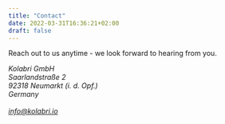 ```yaml
---
title: "Contact"
date: 2022-03-31T16:36:21+02:00
draft: false
---
```


Reach out to us anytime - we look forward to hearing from you.

<div class="pl-4">
  <address>
    Kolabri GmbH<br/>
    Saarlandstraße 2<br/>
    92318 Neumarkt (i. d. Opf.)<br/>
    Germany<br/>
    <br/>
    <a href="mailto:info@kolabri.io">info@kolabri.io</a>
  </address>
</div>

